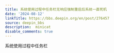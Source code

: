 ```yaml
---
title: 系统使用过程中任务栏无响应强制重启后系统一直死机
date: '2024-08-12'
linkTitle: https://bbs.deepin.org/en/post/276457
source: deepin_bbs
description:  minicat 
disable_comments: true
---
```

系统使用过程中任务栏

